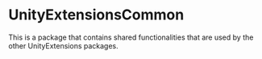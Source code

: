 # UnityExtensionsCommon
This is a package that contains shared functionalities that are used by the other UnityExtensions packages.
